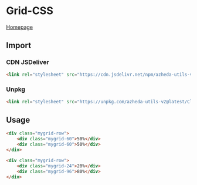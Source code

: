 # Grid-CSS

[Homepage](../../README.md)

## Import
### CDN JSDeliver
```html
<link rel="stylesheet" src="https://cdn.jsdelivr.net/npm/azheda-utils-v2@latest/Client/_css/grid.css"/>
```
### Unpkg
```html
<link rel="stylesheet" src="https://unpkg.com/azheda-utils-v2@latest/Client/_css/grid.css"/>
```

## Usage
```html
<div class="mygrid-row">
	<div class="mygrid-60">50%</div>
	<div class="mygrid-60">50%</div>
</div>

<div class="mygrid-row">
	<div class="mygrid-24">20%</div>
	<div class="mygrid-96">80%</div>
</div>
```